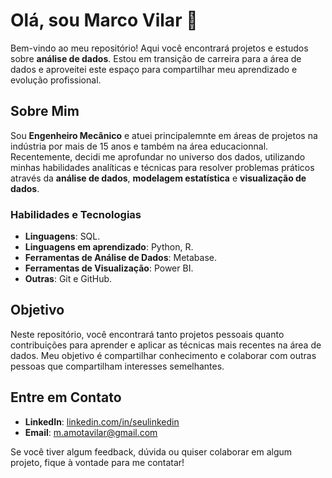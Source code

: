 # Olá, sou Marco Vilar 👋

Bem-vindo ao meu repositório! Aqui você encontrará projetos e estudos sobre **análise de dados**. Estou em transição de carreira para a área de dados e aproveitei este espaço para compartilhar meu aprendizado e evolução profissional.

## Sobre Mim

Sou **Engenheiro Mecânico** e atuei principalemnte em áreas de projetos na indústria por mais de 15 anos e também na área educacionnal. Recentemente, decidi me aprofundar no universo dos dados, utilizando minhas habilidades analíticas e técnicas para resolver problemas práticos através da **análise de dados**, **modelagem estatística** e **visualização de dados**.

### Habilidades e Tecnologias

- **Linguagens**: SQL.
- **Linguagens em aprendizado**: Python, R.
- **Ferramentas de Análise de Dados**: Metabase.
- **Ferramentas de Visualização**: Power BI.
- **Outras**: Git e GitHub.

## Objetivo

Neste repositório, você encontrará tanto projetos pessoais quanto contribuições para aprender e aplicar as técnicas mais recentes na área de dados. Meu objetivo é compartilhar conhecimento e colaborar com outras pessoas que compartilham interesses semelhantes.

## Entre em Contato

- **LinkedIn**: [linkedin.com/in/seulinkedin](https://www.linkedin.com/in/seulinkedin)
- **Email**: [m.amotavilar@gmail.com](mailto:m.amotavilar@gmail.com)

Se você tiver algum feedback, dúvida ou quiser colaborar em algum projeto, fique à vontade para me contatar!

